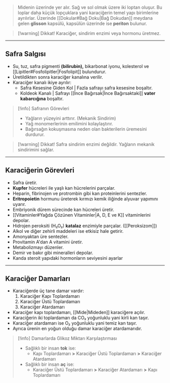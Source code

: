 >Midenin üzerinde yer alır. Sağ ve sol olmak üzere iki loptan oluşur. Bu loplar daha küçük lopçuklara yani karaciğerin temel yapı birimlerine ayrılırlar. Üzerinde [[Dokular#Bağ Doku|Bağ Dokudan]] meydana gelen **glisson** kapsülü, kapsülün üzerinde ise **periton** bulunur. 

> [!warning] Dikkat!
> Karaciğer, sindirim enzimi veya hormonu üretmez.

---
## Safra Salgısı
- Su, tuz, safra pigmenti **(bilirubin),** bikarbonat iyonu, kolesterol ve [[Lipitler#Fosfolipitler|Fosfolipit]] bulundurur.
- Üretildikten sonra karaciğer kanalına verilir.
- Karaciğer kanalı ikiye ayrılır:
	- Safra Kesesine Giden Kol | Fazla safrayı safra kesesine boşaltır.
	- Koldeok Kanalı | Safrayı [[İnce Bağırsak|İnce Bağırsaktaki]] **vater kabarcığına** boşaltır.

> [!info] Safranın Görevleri
> - Yağların yüzeyini arttırır. (Mekanik Sindirim)
> - Yağ monomerlerinin emilimini kolaylaştırır.
> - Bağırsağın kokuşmasına neden olan bakterilerin üremesini durdurur.

> [!warning] Dikkat!
> Safra sindirim enzimi değildir. Yağların mekanik sindirimini sağlar.

---
## Karaciğerin Görevleri
- Safra üretir.
- **Kupfer** hücreleri ile yaşlı kan hücrelerini parçalar.
- Heparin, fibrinojen ve protrombin gibi kan proteinlerini sentezler.
- **Eritropoietin** hormunu üreterek kırmızı kemik iliğinde alyuvar yapımını uyarır.
- Embriyonik dürem sürecinde kan hücreleri üretir.
- [[Vitaminler#Yağda Çözünen Vitaminler|A, D, E ve K]] vitaminlerini depolar.
- Hidrojen peroksiti (H₂O₂) **katalaz** enzimiyle parçalar. ([[Peroksizom]])
- Alkol ve diğer zehirli maddeleri ise etkisiz hale getirir.
- Amonyaktan üre sentezler.
- Provitamin A'dan A vitamini üretir.
- Metabolizmayı düzenler.
- Demir ve bakır gibi mineralleri depolar.
- Kanda steroit yapıdaki hormonların seviyesini ayarlar

---
## Karaciğer Damarları
- Karaciğerde üç tane damar vardır:
	1. Karaciğer Kapı Toplardamarı
	2. Karaciğer Üstü Toplardamarı
	3. Karaciğer Atardamarı
- Karaciğer kapı toplardamarı, [[Mide|Mideden]] karaciğere açılır.
- Karaciğerin iki toplardamarı da CO₂ yoğunluklu yani kirli kan taşır.
- Karaciğer atardamarı ise O₂ yoğunluklu yani temiz kan taşır.
- Ayrıca ürenin en yoğun olduğu damar karaciğer atardamarıdır.

> [!info] Damarlarda Glikoz Miktarı Karşılaştırması
> - Sağlıklı bir insan **tok** ise:
> 	- Kapı Toplardamarı **>** Karaciğer Üstü Toplardamarı **>** Karaciğer Atardamarı
> - Sağlıklı bir insan **aç** ise:
> 	- Karaciğer Üstü Toplardamarı **>** Karaciğer Atardamarı **>** Kapı Toplardamarı

